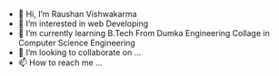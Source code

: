 - 👋 Hi, I’m Raushan Vishwakarma 
- 👀 I’m interested in web Developing
- 🌱 I’m currently learning B.Tech From Dumka Engineering Collage in Computer Science Engineering 
- 💞️ I’m looking to collaborate on ...
- 📫 How to reach me ...

<!---
vraushan638/vraushan638 is a ✨ special ✨ repository because its `README.md` (this file) appears on your GitHub profile.
You can click the Preview link to take a look at your changes.
--->
